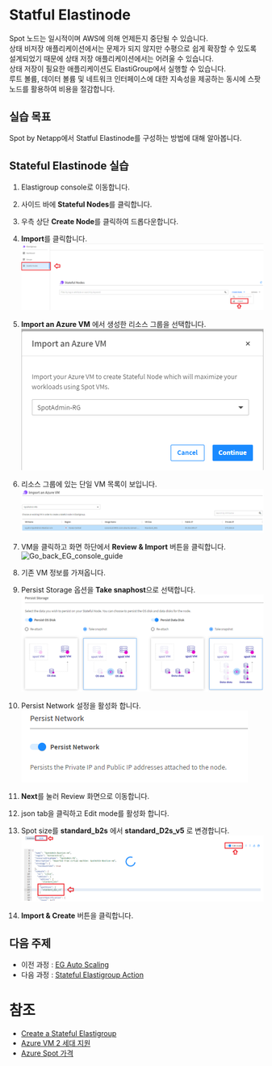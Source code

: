 # Statful Elastinode

Spot 노드는 일시적이며 AWS에 의해 언제든지 중단될 수 있습니다. </br>
상태 비저장 애플리케이션에서는 문제가 되지 않지만 수평으로 쉽게 확장할 수 있도록 설계되었기 때문에 상태 저장 애플리케이션에서는 어려울 수 있습니다. </br>
상태 저장이 필요한 애플리케이션도 ElastiGroup에서 실행할 수 있습니다. </br>
루트 볼륨, 데이터 볼륨 및 네트워크 인터페이스에 대한 지속성을 제공하는 동시에 스팟 노드를 활용하여 비용을 절감합니다.

## 실습 목표

Spot by Netapp에서 Statful Elastinode를 구성하는 방법에 대해 알아봅니다.

## Stateful Elastinode 실습

1. Elastigroup console로 이동합니다.
2. 사이드 바에 **Stateful Nodes**를 클릭합니다.
3. 우측 상단 **Create Node**를 클릭하여 드롭다운합니다.
4. **Import**를 클릭합니다.<br>
![View_config_EG_console_guide](./Images/Statful_EG_console_guide.png)

5. **Import an Azure VM** 에서 생성한 리소스 그룹을 선택합니다.</br>
![Import_Statful_EG_console_guide](./Images/Import_Statful_EG_console_guide.png)

6. 리소스 그룹에 있는 단일 VM 목록이 보입니다. </br>
![Import_Statful_EG_console_guide2](./Images/Import_Statful_EG_console_guide2.png)

7. VM을 클릭하고 화면 하단에서 **Review & Import** 버튼을 클릭합니다.</br>
![Go_back_EG_console_guide](./Images/Go_back_EG_console_guide.png)

8. 기존 VM 정보를 가져옵니다.
9. Persist Storage 옵션을 **Take snaphost**으로 선택합니다.</br>
![Persist_Storage](./Images/Persist_Storage.png)

10. Persist Network 설정을 활성화 합니다. </br>
![Persist_Network](./Images/Persist_Network.png)

11. **Next**를 눌러 Review 화면으로 이동합니다.
12. json tab을 클릭하고 Edit mode를 활성화 합니다.
13. Spot size를 **standard_b2s** 에서 **standard_D2s_v5** 로 변경합니다.</br>
![StatefulEG_Edit_Json](./Images/StatefulEG_Edit_Json.png)
14. **Import & Create** 버튼을 클릭합니다.

## 다음 주제

- 이전 과정 : [EG Auto Scaling](./2-3_ElasticGroupAutoScaling.md.md)
- 다음 과정 : [Stateful Elastigroup Action](./2-5_StatefulEGAction.md)

# 참조

- [Create a Stateful Elastigroup](https://docs.spot.io/elastigroup/tutorials/elastigroup-tasks/create-a-stateful-elastigroup-from-scratch?id=create-a-stateful-elastigroup-from-scratch)
- [Azure VM 2 세대 지원](https://learn.microsoft.com/ko-kr/azure/virtual-machines/generation-2)
- [Azure Spot 가격](https://azure.microsoft.com/en-us/pricing/details/virtual-machines/linux/#pricing)